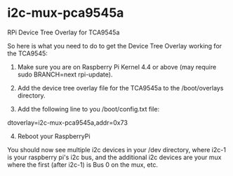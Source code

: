 # i2c-mux-pca9545a
RPi Device Tree Overlay for TCA9545a

So here is what you need to do to get the Device Tree Overlay working for the TCA9545:

1) Make sure you are on Raspberry Pi Kernel 4.4 or above (may require sudo BRANCH=next rpi-update).

2) Add the device tree overlay file for the TCA9545a to the /boot/overlays directory.

3) Add the following line to you /boot/config.txt file:

dtoverlay=i2c-mux-pca9545a,addr=0x73

4) Reboot your RaspberryPi

You should now see multiple i2c devices in your /dev directory, where i2c-1 is your raspberry pi's i2c bus, and the additional i2c devices are your mux where the first (after i2c-1) is Bus 0 on the mux, etc.
